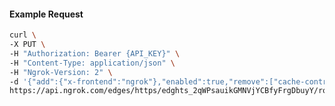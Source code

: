 <!-- Code generated for API Clients. DO NOT EDIT. -->

#### Example Request

```bash
curl \
-X PUT \
-H "Authorization: Bearer {API_KEY}" \
-H "Content-Type: application/json" \
-H "Ngrok-Version: 2" \
-d '{"add":{"x-frontend":"ngrok"},"enabled":true,"remove":["cache-control"]}' \
https://api.ngrok.com/edges/https/edghts_2qWPsauikGMNVjYCBfyFrgDbuyY/routes/edghtsrt_2qWPsa4a9hSUqEaHH58Fp5DjTCv/request_headers
```
